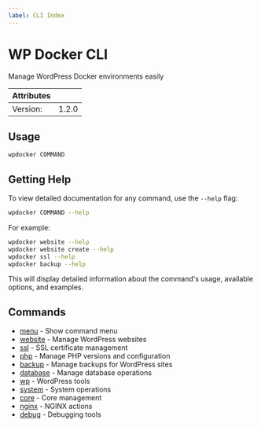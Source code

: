 ```yaml
---
label: CLI Index
---
```

# WP Docker CLI

Manage WordPress Docker environments easily

| Attributes       | &nbsp;
|------------------|-------------
| Version:         | 1.2.0

## Usage

```bash
wpdocker COMMAND
```

## Getting Help

To view detailed documentation for any command, use the `--help` flag:

```bash
wpdocker COMMAND --help
```

For example:
```bash
wpdocker website --help
wpdocker website create --help
wpdocker ssl --help
wpdocker backup --help
```

This will display detailed information about the command's usage, available options, and examples.

## Commands

- [menu](wpdocker%20menu) - Show command menu
- [website](wpdocker%20website) - Manage WordPress websites
- [ssl](wpdocker%20ssl) - SSL certificate management
- [php](wpdocker%20php) - Manage PHP versions and configuration
- [backup](wpdocker%20backup) - Manage backups for WordPress sites
- [database](wpdocker%20database) - Manage database operations
- [wp](wpdocker%20wp) - WordPress tools
- [system](wpdocker%20system) - System operations
- [core](wpdocker%20core) - Core management
- [nginx](wpdocker%20nginx) - NGINX actions
- [debug](wpdocker%20debug) - Debugging tools


